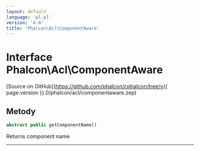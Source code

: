```yaml
---
layout: default
language: 'pl-pl'
version: '4.0'
title: 'Phalcon\Acl\ComponentAware'
---
```

# Interface **Phalcon\Acl\ComponentAware**

[Source on GitHub](https://github.com/phalcon/cphalcon/tree/v{{ page.version }}.0/phalcon/acl/componentaware.zep)

## Metody

```php
abstract public getComponentName()
```

Returns component name

* * *